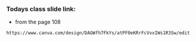 ### Todays class slide link:

- from the page 108

```link
https://www.canva.com/design/DAGWfh7FkYs/atPF0eKRrFcVvxIWs1R3Sw/edit
```